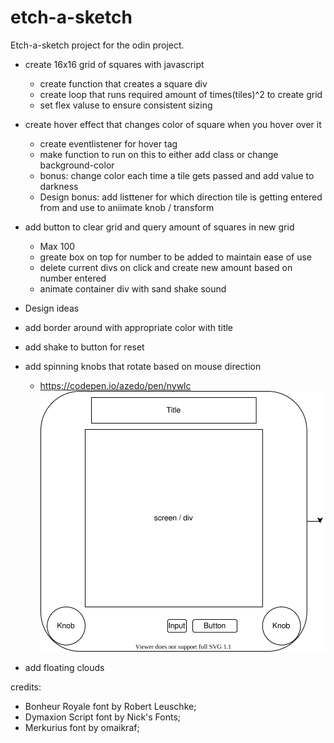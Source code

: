 # etch-a-sketch

Etch-a-sketch project for the odin project.

- create 16x16 grid of squares with javascript
    - create function that creates a square div
    - create loop that runs required amount of times(tiles)^2 to create grid
    - set flex valuse to ensure consistent sizing
- create hover effect that changes color of square when you hover over it
    - create eventlistener for hover tag
    - make function to run on this to either add class or change background-color
    - bonus: change color each time a tile gets passed and add value to darkness
    - Design bonus: add listtener for which direction tile is getting entered from and use to aniimate knob / transform
- add button to clear grid and query amount of squares in new grid
    - Max 100
    - greate box on top for number to be added to maintain ease of use
    - delete current divs on click and create new amount based on number entered
    - animate container div with sand shake sound


- Design ideas
- add border around with appropriate color with title
- add shake to button for reset
- add spinning knobs that rotate based on mouse direction
    - https://codepen.io/azedo/pen/nywlc
    ![alt text](./design.svg)
- add floating clouds

credits:
- Bonheur Royale font by Robert Leuschke;
- Dymaxion Script font by Nick's Fonts;
- Merkurius font by omaikraf;